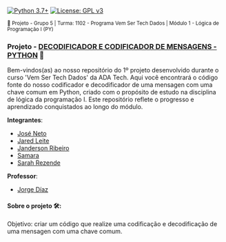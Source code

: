 [![Python 3.7+](https://img.shields.io/badge/python-3.7+-blue.svg)](https://www.python.org/downloads/release/python-360/) [![License: GPL v3](https://img.shields.io/badge/License-GPLv3-blue.svg)](https://www.gnu.org/licenses/gpl-3.0) 

<sub> 📂 Projeto - Grupo 5 | Turma: 1102 - Programa Vem Ser Tech Dados | Módulo 1 - Lógica de Programação I (PY) </sub> 

### Projeto - [DECODIFICADOR E CODIFICADOR DE MENSAGENS - PYTHON](https://github.com/SarahFeanor/ADA_Tech_Projects/blob/main/Projeto_Grupo5_Turma_1102.ipynb) 🐍

Bem-vindos(as) ao nosso repositório do 1º projeto desenvolvido durante o curso 'Vem Ser Tech Dados' da ADA Tech. Aqui você encontrará o código fonte do nosso codificador e decodificador de uma mensagen com uma chave comum em Python, criado com o propósito de estudo na disciplina de lógica da programação I. Este repositório reflete o progresso e aprendizado conquistados ao longo do módulo. 

**Integrantes**:

- [José Neto]()
- [Jared Leite]()
- [Janderson Ribeiro]()
- [Samara]()
- [Sarah Rezende]()


**Professor**: 
- [Jorge Díaz]()

#### Sobre o projeto 🛠️: 

Objetivo: criar um código que realize uma codificação e decodificação de uma mensagen com uma chave comum.






